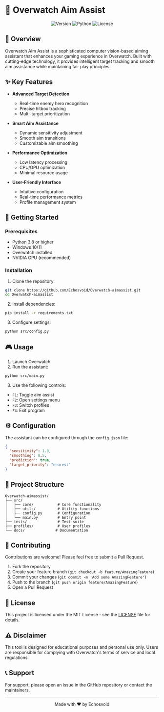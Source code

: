 # 🎯 Overwatch Aim Assist

<div align="center">

![Version](https://img.shields.io/badge/version-1.0.0-blue.svg)
![Python](https://img.shields.io/badge/python-3.8%2B-green.svg)
![License](https://img.shields.io/badge/license-MIT-yellow.svg)

</div>

## 🌟 Overview

Overwatch Aim Assist is a sophisticated computer vision-based aiming assistant that enhances your gaming experience in Overwatch. Built with cutting-edge technology, it provides intelligent target tracking and smooth aim assistance while maintaining fair play principles.

## ✨ Key Features

- **Advanced Target Detection**
  - Real-time enemy hero recognition
  - Precise hitbox tracking
  - Multi-target prioritization

- **Smart Aim Assistance**
  - Dynamic sensitivity adjustment
  - Smooth aim transitions
  - Customizable aim smoothing

- **Performance Optimization**
  - Low latency processing
  - CPU/GPU optimization
  - Minimal resource usage

- **User-Friendly Interface**
  - Intuitive configuration
  - Real-time performance metrics
  - Profile management system

## 🚀 Getting Started

### Prerequisites

- Python 3.8 or higher
- Windows 10/11
- Overwatch installed
- NVIDIA GPU (recommended)

### Installation

1. Clone the repository:
```bash
git clone https://github.com/Echosvoid/Overwatch-aimassist.git
cd Overwatch-aimassist
```

2. Install dependencies:
```bash
pip install -r requirements.txt
```

3. Configure settings:
```bash
python src/config.py
```

## 🎮 Usage

1. Launch Overwatch
2. Run the assistant:
```bash
python src/main.py
```

3. Use the following controls:
- `F1`: Toggle aim assist
- `F2`: Open settings menu
- `F3`: Switch profiles
- `F4`: Exit program

## ⚙️ Configuration

The assistant can be configured through the `config.json` file:

```json
{
  "sensitivity": 1.0,
  "smoothing": 0.5,
  "prediction": true,
  "target_priority": "nearest"
}
```

## 📁 Project Structure

```
Overwatch-aimassist/
├── src/
│   ├── core/           # Core functionality
│   ├── utils/          # Utility functions
│   ├── config.py       # Configuration
│   └── main.py         # Entry point
├── tests/              # Test suite
├── profiles/           # User profiles
└── docs/              # Documentation
```

## 🤝 Contributing

Contributions are welcome! Please feel free to submit a Pull Request.

1. Fork the repository
2. Create your feature branch (`git checkout -b feature/AmazingFeature`)
3. Commit your changes (`git commit -m 'Add some AmazingFeature'`)
4. Push to the branch (`git push origin feature/AmazingFeature`)
5. Open a Pull Request

## 📝 License

This project is licensed under the MIT License - see the [LICENSE](LICENSE) file for details.

## ⚠️ Disclaimer

This tool is designed for educational purposes and personal use only. Users are responsible for complying with Overwatch's terms of service and local regulations.

## 📞 Support

For support, please open an issue in the GitHub repository or contact the maintainers.

---

<div align="center">
Made with ❤️ by Echosvoid
</div>
